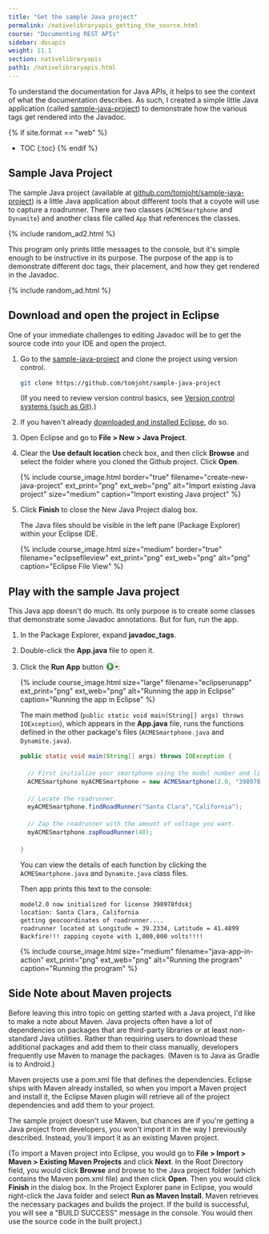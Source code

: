 ```yaml
---
title: "Get the sample Java project"
permalink: /nativelibraryapis_getting_the_source.html
course: "Documenting REST APIs"
sidebar: docapis
weight: 11.1
section: nativelibraryapis
path1: /nativelibraryapis.html
---
```


To understand the documentation for Java APIs, it helps to see the context of what the documentation describes. As such, I created a simple little Java application (called [sample-java-project](https://github.com/tomjoht/sample-java-project)) to demonstrate how the various tags get rendered into the Javadoc.

{% if site.format == "web" %}
* TOC
{:toc}
{% endif %}

## Sample Java Project

The sample Java project (available at [github.com/tomjoht/sample-java-project](https://github.com/tomjoht/sample-java-project)) is a little Java application about different tools that a coyote will use to capture a roadrunner. There are two classes (`ACMESmartphone` and `Dynamite`) and another class file called `App` that references the classes.

{% include random_ad2.html %}

This program only prints little messages to the console, but it's simple enough to be instructive in its purpose. The purpose of the app is to demonstrate different doc tags, their placement, and how they get rendered in the Javadoc.

{% include random_ad.html %}

## <i class="fa fa-user-circle"></i> Download and open the project in Eclipse

One of your immediate challenges to editing Javadoc will be to get the source code into your IDE and open the project.

1. Go to the [sample-java-project](https://github.com/tomjoht/sample-java-project) and clone the project using version control.

    ```bash
    git clone https://github.com/tomjoht/sample-java-project
    ```

    (If you need to review version control basics, see [Version control systems (such as Git)](pubapis_version_control.html).)

2.  If you haven't already [downloaded and installed Eclipse](nativelibraryapis_overview.html#eclipse), do so.
3.  Open Eclipse and go to **File > New > Java Project**.
4.  Clear the **Use default location** check box, and then click **Browse** and select the folder where you cloned the Github project. Click **Open**.

    {% include course_image.html border="true" filename="create-new-java-project" ext_print="png" ext_web="png" alt="Import existing Java project" size="medium" caption="Import existing Java project" %}

5.  Click **Finish** to close the New Java Project dialog box.

	  The Java files should be visible in the left pane (Package Explorer) within your Eclipse IDE.

    {% include course_image.html size="medium" border="true" filename="eclipsefileview" ext_print="png" ext_web="png" alt="png" caption="Eclipse File View" %}

## <i class="fa fa-user-circle"></i> Play with the sample Java project

This Java app doesn't do much. Its only purpose is to create some classes that demonstrate some Javadoc annotations. But for fun, run the app.

1.  In the Package Explorer, expand **javadoc_tags**.
2.  Double-click the **App.java** file to open it.
3.  Click the **Run App** button <img src="images/javarunbutton.png" style="vertical-align:bottom" />:

    {% include course_image.html size="large" filename="eclipserunapp" ext_print="png" ext_web="png" alt="Running the app in Eclipse" caption="Running the app in Eclipse" %}

    The main method (`public static void main(String[] args) throws IOException`), which appears in the **App.java** file, runs the functions defined in the other package's files (`ACMESmartphone.java` and `Dynamite.java`).

    ```java
    public static void main(String[] args) throws IOException {

      // First initialize your smartphone using the model number and license key.
      ACMESmartphone myACMESmartphone = new ACMESmartphone(2.0, "398978fdskj");

      // Locate the roadrunner.
      myACMESmartphone.findRoadRunner("Santa Clara","California");

      // Zap the roadrunner with the amount of voltage you want.
      myACMESmartphone.zapRoadRunner(40);

    }
    ```

    You can view the details of each function by clicking the `ACMESmartphone.java` and `Dynamite.java` class files.

    Then app prints this text to the console:

    ```
    model2.0 now initialized for license 398978fdskj
    location: Santa Clara, California
    getting geocoordinates of roadrunner....
    roadrunner located at Longitude = 39.2334, Latitude = 41.4899
    Backfire!!! zapping coyote with 1,000,000 volts!!!!
    ```

    {% include course_image.html  size="medium"  filename="java-app-in-action" ext_print="png" ext_web="png" alt="Running the program" caption="Running the program" %}

## Side Note about Maven projects

Before leaving this intro topic on getting started with a Java project, I'd like to make a note about Maven. Java projects often have a lot of dependencies on packages that are third-party libraries or at least non-standard Java utilities. Rather than requiring users to download these additional packages and add them to their class manually, developers frequently use Maven to manage the packages. (Maven is to Java as Gradle is to Android.)

Maven projects use a pom.xml file that defines the dependencies. Eclipse ships with Maven already installed, so when you import a Maven project and install it, the Eclipse Maven plugin will retrieve all of the project dependencies and add them to your project.

The sample project doesn't use Maven, but chances are if you're getting a Java project from developers, you won't import it in the way I previously described. Instead, you'll import it as an existing Maven project.

(To import a Maven project into Eclipse, you would go to **File > Import > Maven > Existing Maven Projects** and click **Next**. In the Root Directory field, you would click **Browse** and browse to the Java project folder (which contains the Maven pom.xml file) and then click **Open**. Then you would click **Finish** in the dialog box. In the Project Explorer pane in Eclipse, you would right-click the Java folder and select **Run as Maven Install**. Maven retrieves the necessary packages and builds the project. If the build is successful, you will see a "BUILD SUCCESS" message in the console. You would then use the source code in the built project.)
